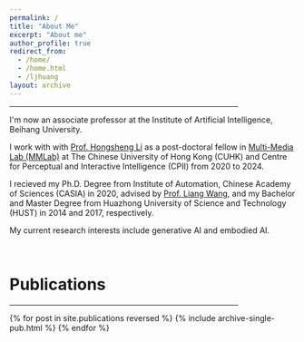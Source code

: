 ```yaml
---
permalink: /
title: "About Me"
excerpt: "About me"
author_profile: true
redirect_from: 
  - /home/
  - /home.html
  - /ljhuang
layout: archive
--- 
```


<hr style="width:80%;text-align:left;margin-left:0">

I'm now an associate professor at the Institute of Artificial Intelligence, Beihang University.

I work with with [Prof. Hongsheng Li](https://scholar.google.com/citations?user=BN2Ze-QAAAAJ&hl=zh-TW&oi=ao) as a post-doctoral fellow in [Multi-Media Lab (MMLab)](http://mmlab.ie.cuhk.edu.hk/) at The Chinese University of Hong Kong (CUHK) and Centre for Perceptual and Interactive Intelligence (CPII) from 2020 to 2024. 

I recieved my Ph.D. Degree from Institute of Automation, Chinese Academy of Sciences (CASIA) in 2020, advised by [Prof. Liang Wang](https://ia.cas.cn/rcdw/jcqn/202404/t20240422_7129880.html), and my Bachelor and Master Degree from Huazhong University of Science and Technology (HUST) in 2014 and 2017, respectively. 

My current research interests include generative AI and embodied AI.


<br>

<h1 id="publications"> Publications</h1>

<hr style="width:80%;text-align:left;margin-left:0">

{% for post in site.publications reversed %}
  {% include archive-single-pub.html %}
{% endfor %}
